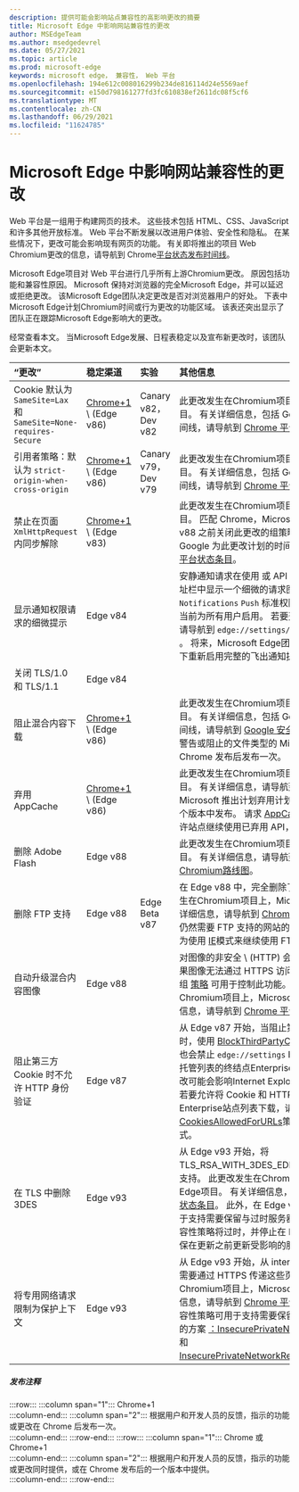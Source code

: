 ```yaml
---
description: 提供可能会影响站点兼容性的高影响更改的摘要
title: Microsoft Edge 中影响网站兼容性的更改
author: MSEdgeTeam
ms.author: msedgedevrel
ms.date: 05/27/2021
ms.topic: article
ms.prod: microsoft-edge
keywords: microsoft edge， 兼容性， Web 平台
ms.openlocfilehash: 194e612c008016299b234de816114d24e5569aef
ms.sourcegitcommit: e150d798161277fd3fc610838ef2611dc08f5cf6
ms.translationtype: MT
ms.contentlocale: zh-CN
ms.lasthandoff: 06/29/2021
ms.locfileid: "11624785"
---
```

# <a name="site-compatibility-impacting-changes-coming-to-microsoft-edge"></a>Microsoft Edge 中影响网站兼容性的更改  

Web 平台是一组用于构建网页的技术。  这些技术包括 HTML、CSS、JavaScript 和许多其他开放标准。  Web 平台不断发展以改进用户体验、安全性和隐私。  在某些情况下，更改可能会影响现有网页的功能。  有关即将推出的项目 Web Chromium更改的信息，请导航到 Chrome[平台状态发布时间线][ChromestatusFeaturesSchedule]。  

Microsoft Edge项目对 Web 平台进行几乎所有上游Chromium更改。  原因包括功能和兼容性原因。  Microsoft 保持对浏览器的完全Microsoft Edge，并可以延迟或拒绝更改。  该Microsoft Edge团队决定更改是否对浏览器用户的好处。  下表中Microsoft Edge计划Chromium时间或行为更改的功能区域。  该表还突出显示了团队正在跟踪Microsoft Edge影响大的更改。  

经常查看本文。  当Microsoft Edge发展、日程表稳定以及宣布新更改时，该团队会更新本文。  

| “更改” | 稳定渠道 | 实验 | 其他信息 |  
|:--- |:--- |:--- |:--- |
| Cookie 默认为 `SameSite=Lax` 和 `SameSite=None-requires-Secure` | [Chrome+1](#release-comments) \ (Edge v86\)   | Canary v82，Dev v82 | 此更改发生在Chromium项目上，Microsoft Edge项目。  有关详细信息，包括 Google 为此更改计划的时间线，请导航到 [Chrome 平台状态条目][ChromestatusFeature5088147346030592]。  |  
| 引用者策略：默认为 `strict-origin-when-cross-origin` | [Chrome+1](#release-comments) \ (Edge v86\)   | Canary v79，Dev v79 | 此更改发生在Chromium项目上，Microsoft Edge项目。  有关详细信息，包括 Google 为此更改计划的时间线，请导航到 [Chrome 平台状态条目][ChromestatusFeature6251880185331712]。  |  
| 禁止在页面 `XmlHttpRequest` 内同步解除 | [Chrome+1](#release-comments) \ (Edge v83\)  |  | 此更改发生在Chromium项目上，Microsoft Edge项目。  匹配 Chrome，Microsoft Edge提供在 Edge v88 之前关闭此更改的组策略。  有关详细信息，包括 Google 为此更改计划的时间线，请导航到 [Chrome 平台状态条目][ChromestatusFeature4664843055398912]。  |  
| 显示通知权限请求的细微提示 | Edge v84 |  | 安静通知请求在使用 或 API 请求的网站通知权限的地址栏中显示一个细微的请求图标，以替换完整或 `Notifications` `Push` 标准权限飞出提示 UI。  此功能当前为所有用户启用。  若要选择退出安静通知请求，请导航到 `edge://settings/content/notifications` 。  将来，Microsoft Edge团队可能会探索在某些情况下重新启用完整的飞出通知提示。  |  
| 关闭 TLS/1.0 和 TLS/1.1 | Edge v84 |  |  |  
| 阻止混合内容下载 | [Chrome+1](#release-comments) \ (Edge v86\)   |  | 此更改发生在Chromium项目上，Microsoft Edge项目。  有关详细信息，包括 Google 为此更改计划的时间线，请导航到 [Google 安全博客条目][GoogleBlogSecurity20200206]。  有关要发出警告或阻止的文件类型的 Microsoft 推出计划计划在 Chrome 发布后发布一次。  |  
| 弃用 AppCache | [Chrome+1](#release-comments) \ (Edge v86\)   |  | 此更改发生在Chromium项目上，Microsoft Edge项目。  有关详细信息，请导航到 [WebDev 文档][WebDevAppCacheRemoval]。  Microsoft 推出计划弃用计划计划在 Chrome 后的一个版本中发布。  请求 [AppCache OriginTrial 令牌][ChromeDevelopersOrigintrialsAppCacheOriginTrial] 允许站点继续使用已弃用 API，直到 Edge v90。  |  
| 删除 Adobe Flash | Edge v88  |  | 此更改发生在Chromium项目上，Microsoft Edge项目。  有关详细信息，请导航到[Adobe Flash Chromium路线图][ChromiumFlashRoadmapSupportRemoved]。  | 
| 删除 FTP 支持 | Edge v88  | Edge Beta v87 | 在 Edge v88 中，完全删除了 FTP 支持。  此更改发生在Chromium项目上，Microsoft Edge项目。  有关详细信息，请导航到 [Chrome 平台状态条目][ChromestatusFeature6246151319715840]。  具有仍然需要 FTP 支持的网站的企业可以通过将站点配置为使用 [IE][DeployedgeEdgeIeMode]模式来继续使用 FTP。  | 
| 自动升级混合内容图像 | Edge v88  |  | 对图像的非安全 \ (HTTP\) 会自动升级到 HTTPS;如果图像无法通过 HTTPS 访问，则图像下载将失败。 组 [策略][DeployedgeMicrosoftEdgePoliciesInsecurecontentallowedforurls] 可用于控制此功能。 此更改发生在Chromium项目上，Microsoft Edge项目。 有关详细信息，请导航到 [Chrome 平台状态条目][ChromestatusFeature4926989725073408]。  | 
| 阻止第三方 Cookie 时不允许 HTTP 身份验证  | Edge v87  |  | 从 Edge v87 开始，当阻止第三方请求的 Cookie 时，使用 [BlockThirdPartyCookies][DeployedgeMicrosoftEdgePoliciesBlockthirdpartycookies] 策略或 中的开关也会禁止 `edge://settings` HTTP 身份验证。 如果托管列表的终结点Enterprise HTTP[][DeployedgeEdgeIeModePoliciesConfigureUsingUseEnterpriseModeIeWebsiteListPolicy]身份验证，此更改可能会影响Internet Explorer模式站点列表下载。  若要允许将 Cookie 和 HTTP 身份验证同时用于Enterprise站点列表下载，请向[CookiesAllowedForURLs][DeployedgeMicrosoftEdgePoliciesCookiesallowedforurls]策略添加匹配的 URL 模式。  |
| 在 TLS 中删除 3DES  | Edge v93  |  | 从 Edge v93 开始，将TLS_RSA_WITH_3DES_EDE_CBC_SHA密码套件的支持。 此更改发生在Chromium项目上，Microsoft Edge项目。 有关详细信息，请导航到 [Chrome 平台状态条目][ChromestatusFeature6678134168485888]。 此外，在 Edge v93 中，兼容性策略可用于支持需要保留与过时服务器的兼容性的方案。 此兼容性策略将过时，并停止在 Edge v95 中运行。 请确保在更新之前更新受影响的服务器。 |
| 将专用网络请求限制为保护上下文  | Edge v93  |  | 从 Edge v93 开始，从 internet (访问本地 intranet) 需要通过 HTTPS 传递这些页面。 此更改发生在Chromium项目上，Microsoft Edge项目。 有关详细信息，请导航到 [Chrome 平台状态条目][ChromestatusFeature5436853517811712]。 有两种兼容性策略可用于支持需要保留与非安全页面的兼容性的方案 [：InsecurePrivateNetworkRequestAllowed][DeployEdgeMicrosoftEdgePoliciesInsecurePrivateNetworkRequestAllowed] 和 [InsecurePrivateNetworkRequestAllowedForUrls][DeployEdgeMicrosoftEdgePoliciesInsecurePrivateNetworkRequestAllowedForUrls]。 |

##### <a name="release-comments"></a>发布注释  

:::row:::
   :::column span="1":::
      Chrome+1  
   :::column-end:::
   :::column span="2":::
      根据用户和开发人员的反馈，指示的功能或更改在 Chrome 后发布一次。  
   :::column-end:::
:::row-end:::
:::row:::
   :::column span="1":::
      Chrome 或 Chrome+1  
   :::column-end:::
   :::column span="2":::
      根据用户和开发人员的反馈，指示的功能或更改同时提供，或在 Chrome 发布后的一个版本中提供。  
   :::column-end:::
:::row-end:::

<!-- links -->  

[DeployedgeEdgeIeMode]: /deployedge/edge-ie-mode "关于 IE 模式|Microsoft Docs"  
[DeployedgeEdgeIeModePoliciesConfigureUsingUseEnterpriseModeIeWebsiteListPolicy]: /deployedge/edge-ie-mode-policies#configure-using-the-use-the-enterprise-mode-ie-website-list-policy "使用&quot;使用 Enterprise 模式 IE 网站列表策略 - 配置 IE 模式策略&quot;|Microsoft Docs"  
[DeployedgeMicrosoftEdgePoliciesBlockthirdpartycookies]: /deployedge/microsoft-edge-policies#blockthirdpartycookies "BlockThirdPartyCookies - Microsoft Edge - 策略|Microsoft Docs"  
[DeployedgeMicrosoftEdgePoliciesCookiesallowedforurls]: /deployedge/microsoft-edge-policies#cookiesallowedforurls "CookiesAllowedForUrls - Microsoft Edge - 策略|Microsoft Docs"  
[DeployedgeMicrosoftEdgePoliciesInsecurecontentallowedforurls]:  /deployedge/microsoft-edge-policies#insecurecontentallowedforurls "InsecureContentAllowedForUrls - Microsoft Edge - 策略|Microsoft Docs"  
[DeployedgeMicrosoftEdgePoliciesSslversionmin]: /deployedge/microsoft-edge-policies#sslversionmin "SSLVersionMin - Microsoft Edge - 策略|Microsoft Docs"  
[DeployEdgeMicrosoftEdgePoliciesInsecurePrivateNetworkRequestAllowed]: /deployedge/microsoft-edge-policies#insecureprivatenetworkrequestsallowed "InsecurePrivateNetworkRequestsAllowed - Microsoft Edge - 策略|Microsoft Docs"
[DeployEdgeMicrosoftEdgePoliciesInsecurePrivateNetworkRequestAllowedForUrls]: /deployedge/microsoft-edge-policies#insecureprivatenetworkrequestsallowedforurls "InsecurePrivateNetworkRequestsAllowedForUrls - Microsoft Edge - 策略|Microsoft Docs"

[ChromestatusFeaturesSchedule]: https://www.chromestatus.com/features/schedule "发布时间线|Chrome 平台状态"  
[ChromestatusFeature4664843055398912]: https://chromestatus.com/feature/4664843055398912 "禁止在页面解除 JavaScript 中同步 XHR |Chrome 平台状态"  
[ChromestatusFeature4926989725073408]: https://chromestatus.com/feature/4926989725073408 "自动升级图像混合内容|Chrome 平台状态"  
[ChromestatusFeature5088147346030592]: https://chromestatus.com/feature/5088147346030592 "Cookie 默认为 SameSite=Lax |Chrome 平台状态"  
[ChromestatusFeature6246151319715840]: https://chromestatus.com/feature/6246151319715840 "弃用 FTP 支持|Chrome 平台状态"  
[ChromestatusFeature6251880185331712]: https://chromestatus.com/feature/6251880185331712 "引用器策略：默认为 strict-origin-when-cross-origin |Chrome 平台状态"  
[ChromestatusFeature6678134168485888]: https://chromestatus.com/feature/6678134168485888 "在 TLS 服务中删除 3DES |Chrome 平台状态"
[ChromestatusFeature5436853517811712]: https://chromestatus.com/feature/5436853517811712 "限制子源的专用网络请求，以确保安全上下文|Chrome 平台状态"
[ChromiumFlashRoadmapSupportRemoved]: https://www.chromium.org/flash-roadmap#TOC-Flash-Support-Removed-from-Chromium-Target:-Chrome-88---Jan-2021- "Flash 支持已从目标Chromium (：Chrome 88+ - 2021 年 1 月 2021) - Flash 路线图|Chromium项目"  

[ChromeDevelopersOrigintrialsAppCacheOriginTrial]: https://developers.chrome.com/origintrials/#/view_trial/1776670052997660673 "AppCache OriginTrial 令牌|Chrome 开发人员"  

[GoogleBlogSecurity20200206]: https://security.googleblog.com/2020/02/protecting-users-from-insecure_6.html "在 Google Chrome 中防止用户下载不安全 - Google Online 安全博客" 

[WebDevAppCacheRemoval]: https://web.dev/appcache-removal "准备 AppCache 删除|web.dev"  

<!--todo:  cleanup links  -->  
